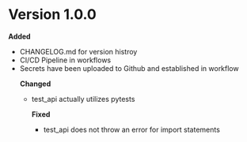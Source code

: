 # Version 1.0.0

**Added**
<ul>
<li>CHANGELOG.md for version histroy</li>
<li>CI/CD Pipeline in workflows</li>
<li>Secrets have been uploaded to Github and established in workflow</li>

**Changed**
<ul>
<li>test_api actually utilizes pytests </li>

**Fixed**
<ul>
<li>test_api does not throw an error for import statements</li>

